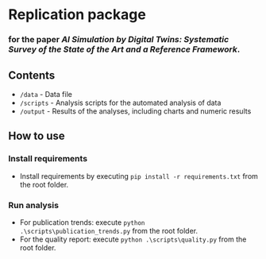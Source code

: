 # Replication package

### for the paper _AI Simulation by Digital Twins: Systematic Survey of the State of the Art and a Reference Framework_.

## Contents

- `/data` - Data file
- `/scripts` - Analysis scripts for the automated analysis of data
- `/output` - Results of the analyses, including charts and numeric results

## How to use

### Install requirements
- Install requirements by executing `pip install -r requirements.txt` from the root folder.

### Run analysis
- For publication trends: execute `python .\scripts\publication_trends.py` from the root folder.
- For the quality report: execute `python .\scripts\quality.py` from the root folder.